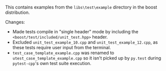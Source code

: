 This contains examples from the `libs\test\example` directory in the boost 
distribution.

Changes:

* Made tests compile in "single header" mode by including the 
  `<boost/test/included/unit_test.hpp>` header.
* Excluded `unit_test_example_10.cpp` and `unit_test_example_12.cpp`, 
  as these tests require user input from the terminal.
* `test_case_template_example.cpp` was renamed to 
  `utest_case_template_example.cpp` so it isn't picked up by `py.test` 
  during `pytest-cpp`'s own test suite execution.  


 